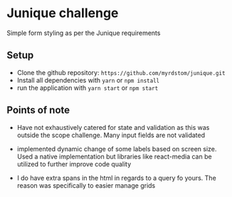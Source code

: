 # Junique challenge

Simple form styling as per the Junique requirements

## Setup
- Clone the github repository: `https://github.com/myrdstom/junique.git`
- Install all dependencies with `yarn` or `npm install`
- run the application with `yarn start` or `npm start`


## Points of note

- Have not exhaustively catered for state and validation as this was outside the scope challenge. 
Many input fields are not validated

- implemented dynamic change of some labels based on screen size. Used a native implementation but libraries like react-media
can be utilized to further improve code quality

- I do have extra spans in the html in regards to a query fo yours. The reason was specifically to easier manage grids
